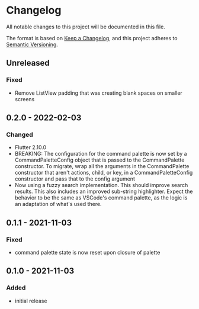 # Changelog
All notable changes to this project will be documented in this file.

The format is based on [Keep a Changelog](https://keepachangelog.com/en/1.0.0/),
and this project adheres to [Semantic Versioning](https://semver.org/spec/v2.0.0.html).

## Unreleased
### Fixed
- Remove ListView padding that was creating blank spaces on smaller screens

## 0.2.0 - 2022-02-03
### Changed
- Flutter 2.10.0
- BREAKING: The configuration for the command palette is now set by a CommandPaletteConfig object that is passed to the CommandPalette constructor. To migrate, wrap all the arguments in the CommandPalette constructor that aren't actions, child, or key, in a CommandPaletteConfig constructor and pass that to the config argument
- Now using a fuzzy search implementation. This should improve search results. This also includes an improved sub-string highlighter. Expect the behavior to be the same as VSCode's command palette, as the logic is an adaptation of what's used there.

## 0.1.1 - 2021-11-03
### Fixed
- command palette state is now reset upon closure of palette

## 0.1.0 - 2021-11-03
### Added
-   initial release